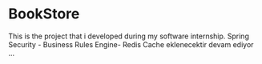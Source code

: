 # BookStore
This is the project that i developed during my software internship.
Spring Security - Business Rules Engine- Redis Cache eklenecektir devam ediyor ...
